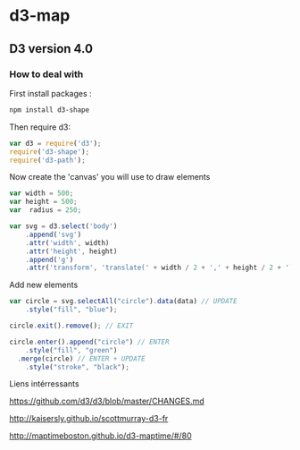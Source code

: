 # d3-map

## D3 version 4.0

### How to deal with

First install packages :
```bash
npm install d3-shape
```

Then require d3:
```javascript
var d3 = require('d3');
require('d3-shape');
require('d3-path');
```

Now create the 'canvas' you will use to draw elements
```javascript
var width = 500;
var height = 500;
var  radius = 250;

var svg = d3.select('body')
    .append('svg')
    .attr('width', width)
    .attr('height', height)
    .append('g')
    .attr('transform', 'translate(' + width / 2 + ',' + height / 2 + ')');
```

Add new elements
```javascript
var circle = svg.selectAll("circle").data(data) // UPDATE
    .style("fill", "blue");

circle.exit().remove(); // EXIT

circle.enter().append("circle") // ENTER
    .style("fill", "green")
  .merge(circle) // ENTER + UPDATE
    .style("stroke", "black");
```




Liens intérressants

https://github.com/d3/d3/blob/master/CHANGES.md

http://kaisersly.github.io/scottmurray-d3-fr

http://maptimeboston.github.io/d3-maptime/#/80